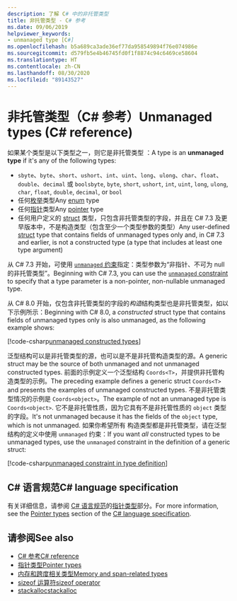 ```yaml
---
description: 了解 C# 中的非托管类型
title: 非托管类型 - C# 参考
ms.date: 09/06/2019
helpviewer_keywords:
- unmanaged type [C#]
ms.openlocfilehash: b5a689ca3ade36ef77da958549894f76e074986e
ms.sourcegitcommit: d579fb5e4b46745fd0f1f8874c94c6469ce58604
ms.translationtype: HT
ms.contentlocale: zh-CN
ms.lasthandoff: 08/30/2020
ms.locfileid: "89143527"
---
```

# <a name="unmanaged-types-c-reference"></a><span data-ttu-id="574f5-103">非托管类型（C# 参考）</span><span class="sxs-lookup"><span data-stu-id="574f5-103">Unmanaged types (C# reference)</span></span>

<span data-ttu-id="574f5-104">如果某个类型是以下类型之一，则它是非托管类型  ：</span><span class="sxs-lookup"><span data-stu-id="574f5-104">A type is an **unmanaged type** if it's any of the following types:</span></span>

- <span data-ttu-id="574f5-105">`sbyte`、`byte`、`short`、`ushort`、`int`、`uint`、`long`、`ulong`、`char`、`float`、`double`、`decimal` 或 `bool`</span><span class="sxs-lookup"><span data-stu-id="574f5-105">`sbyte`, `byte`, `short`, `ushort`, `int`, `uint`, `long`, `ulong`, `char`, `float`, `double`, `decimal`, or `bool`</span></span>
- <span data-ttu-id="574f5-106">任何[枚举](enum.md)类型</span><span class="sxs-lookup"><span data-stu-id="574f5-106">Any [enum](enum.md) type</span></span>
- <span data-ttu-id="574f5-107">任何[指针](../../programming-guide/unsafe-code-pointers/pointer-types.md)类型</span><span class="sxs-lookup"><span data-stu-id="574f5-107">Any [pointer](../../programming-guide/unsafe-code-pointers/pointer-types.md) type</span></span>
- <span data-ttu-id="574f5-108">任何用户定义的 [struct](struct.md) 类型，只包含非托管类型的字段，并且在 C# 7.3 及更早版本中，不是构造类型（包含至少一个类型参数的类型）</span><span class="sxs-lookup"><span data-stu-id="574f5-108">Any user-defined [struct](struct.md) type that contains fields of unmanaged types only and, in C# 7.3 and earlier, is not a constructed type (a type that includes at least one type argument)</span></span>

<span data-ttu-id="574f5-109">从 C# 7.3 开始，可使用 [`unmanaged` 约束](../../programming-guide/generics/constraints-on-type-parameters.md#unmanaged-constraint)指定：类型参数为“非指针、不可为 null 的非托管类型”。</span><span class="sxs-lookup"><span data-stu-id="574f5-109">Beginning with C# 7.3, you can use the [`unmanaged` constraint](../../programming-guide/generics/constraints-on-type-parameters.md#unmanaged-constraint) to specify that a type parameter is a non-pointer, non-nullable unmanaged type.</span></span>

<span data-ttu-id="574f5-110">从 C# 8.0 开始，仅包含非托管类型的字段的*构造*结构类型也是非托管类型，如以下示例所示：</span><span class="sxs-lookup"><span data-stu-id="574f5-110">Beginning with C# 8.0, a *constructed* struct type that contains fields of unmanaged types only is also unmanaged, as the following example shows:</span></span>

[!code-csharp[unmanaged constructed types](snippets/UnmanagedTypes.cs#ProgramExample)]

<span data-ttu-id="574f5-111">泛型结构可以是非托管类型的源，也可以是不是非托管构造类型的源。</span><span class="sxs-lookup"><span data-stu-id="574f5-111">A generic struct may be the source of both unmanaged and not unmanaged constructed types.</span></span> <span data-ttu-id="574f5-112">前面的示例定义一个泛型结构 `Coords<T>`，并提供非托管构造类型的示例。</span><span class="sxs-lookup"><span data-stu-id="574f5-112">The preceding example defines a generic struct `Coords<T>` and presents the examples of unmanaged constructed types.</span></span> <span data-ttu-id="574f5-113">不是非托管类型情况的示例是 `Coords<object>`。</span><span class="sxs-lookup"><span data-stu-id="574f5-113">The example of not an unmanaged type is `Coords<object>`.</span></span> <span data-ttu-id="574f5-114">它不是非托管性质，因为它具有不是非托管性质的 `object` 类型的字段。</span><span class="sxs-lookup"><span data-stu-id="574f5-114">It's not unmanaged because it has the fields of the `object` type, which is not unmanaged.</span></span> <span data-ttu-id="574f5-115">如果你希望所有  构造类型都是非托管类型，请在泛型结构的定义中使用 `unmanaged` 约束：</span><span class="sxs-lookup"><span data-stu-id="574f5-115">If you want *all* constructed types to be unmanaged types, use the `unmanaged` constraint in the definition of a generic struct:</span></span>

[!code-csharp[unmanaged constraint in type definition](snippets/UnmanagedTypes.cs#AlwaysUnmanaged)]

## <a name="c-language-specification"></a><span data-ttu-id="574f5-116">C# 语言规范</span><span class="sxs-lookup"><span data-stu-id="574f5-116">C# language specification</span></span>

<span data-ttu-id="574f5-117">有关详细信息，请参阅 [C# 语言规范](~/_csharplang/spec/introduction.md)的[指针类型](~/_csharplang/spec/unsafe-code.md#pointer-types)部分。</span><span class="sxs-lookup"><span data-stu-id="574f5-117">For more information, see the [Pointer types](~/_csharplang/spec/unsafe-code.md#pointer-types) section of the [C# language specification](~/_csharplang/spec/introduction.md).</span></span>

## <a name="see-also"></a><span data-ttu-id="574f5-118">请参阅</span><span class="sxs-lookup"><span data-stu-id="574f5-118">See also</span></span>

- [<span data-ttu-id="574f5-119">C# 参考</span><span class="sxs-lookup"><span data-stu-id="574f5-119">C# reference</span></span>](../index.md)
- [<span data-ttu-id="574f5-120">指针类型</span><span class="sxs-lookup"><span data-stu-id="574f5-120">Pointer types</span></span>](../../programming-guide/unsafe-code-pointers/pointer-types.md)
- [<span data-ttu-id="574f5-121">内存和跨度相关类型</span><span class="sxs-lookup"><span data-stu-id="574f5-121">Memory and span-related types</span></span>](../../../standard/memory-and-spans/index.md)
- [<span data-ttu-id="574f5-122">sizeof 运算符</span><span class="sxs-lookup"><span data-stu-id="574f5-122">sizeof operator</span></span>](../operators/sizeof.md)
- [<span data-ttu-id="574f5-123">stackalloc</span><span class="sxs-lookup"><span data-stu-id="574f5-123">stackalloc</span></span>](../operators/stackalloc.md)
